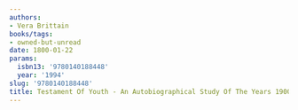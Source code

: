 ```yaml
---
authors:
- Vera Brittain
books/tags:
- owned-but-unread
date: 1800-01-22
params:
  isbn13: '9780140188448'
  year: '1994'
slug: '9780140188448'
title: Testament Of Youth - An Autobiographical Study Of The Years 1900-1925
---
```


<!--more-->